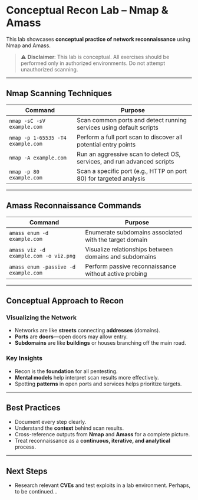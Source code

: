 # Conceptual Recon Lab – Nmap & Amass

This lab showcases **conceptual practice of network reconnaissance** using Nmap and Amass.

> ⚠️ **Disclaimer**: This lab is conceptual. All exercises should be performed only in authorized environments. Do not attempt unauthorized scanning.

---

## Nmap Scanning Techniques

| Command | Purpose |
|--------|---------|
| `nmap -sC -sV example.com` | Scan common ports and detect running services using default scripts |
| `nmap -p 1-65535 -T4 example.com` | Perform a full port scan to discover all potential entry points |
| `nmap -A example.com` | Run an aggressive scan to detect OS, services, and run advanced scripts |
| `nmap -p 80 example.com` | Scan a specific port (e.g., HTTP on port 80) for targeted analysis |

---

## Amass Reconnaissance Commands

| Command | Purpose |
|--------|---------|
| `amass enum -d example.com` | Enumerate subdomains associated with the target domain |
| `amass viz -d example.com -o viz.png` | Visualize relationships between domains and subdomains |
| `amass enum -passive -d example.com` | Perform passive reconnaissance without active probing |

---

## Conceptual Approach to Recon

### Visualizing the Network

- Networks are like **streets** connecting **addresses** (domains).
- **Ports** are **doors**—open doors may allow entry.
- **Subdomains** are like **buildings** or houses branching off the main road.

### Key Insights

- Recon is the **foundation** for all pentesting.
- **Mental models** help interpret scan results more effectively.
- Spotting **patterns** in open ports and services helps prioritize targets.

---

## Best Practices

- Document every step clearly.
- Understand the **context** behind scan results.
- Cross-reference outputs from **Nmap** and **Amass** for a complete picture.
- Treat reconnaissance as a **continuous, iterative, and analytical** process.

---

## Next Steps

- Research relevant **CVEs** and test exploits in a lab environment. Perhaps, to be continued...
